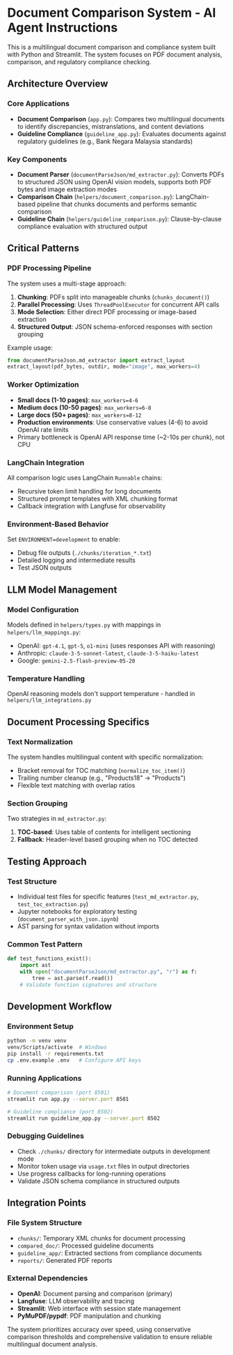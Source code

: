 # Document Comparison System - AI Agent Instructions

This is a multilingual document comparison and compliance system built with Python and Streamlit. The system focuses on PDF document analysis, comparison, and regulatory compliance checking.

## Architecture Overview

### Core Applications

- **Document Comparison** (`app.py`): Compares two multilingual documents to identify discrepancies, mistranslations, and content deviations
- **Guideline Compliance** (`guideline_app.py`): Evaluates documents against regulatory guidelines (e.g., Bank Negara Malaysia standards)

### Key Components

- **Document Parser** (`documentParseJson/md_extractor.py`): Converts PDFs to structured JSON using OpenAI vision models, supports both PDF bytes and image extraction modes
- **Comparison Chain** (`helpers/document_comparison.py`): LangChain-based pipeline that chunks documents and performs semantic comparison
- **Guideline Chain** (`helpers/guideline_comparison.py`): Clause-by-clause compliance evaluation with structured output

## Critical Patterns

### PDF Processing Pipeline

The system uses a multi-stage approach:

1. **Chunking**: PDFs split into manageable chunks (`chunks_document()`)
2. **Parallel Processing**: Uses `ThreadPoolExecutor` for concurrent API calls
3. **Mode Selection**: Either direct PDF processing or image-based extraction
4. **Structured Output**: JSON schema-enforced responses with section grouping

Example usage:

```python
from documentParseJson.md_extractor import extract_layout
extract_layout(pdf_bytes, outdir, mode="image", max_workers=4)
```

### Worker Optimization

- **Small docs (1-10 pages)**: `max_workers=4-6`
- **Medium docs (10-50 pages)**: `max_workers=6-8`
- **Large docs (50+ pages)**: `max_workers=8-12`
- **Production environments**: Use conservative values (4-6) to avoid OpenAI rate limits
- Primary bottleneck is OpenAI API response time (~2-10s per chunk), not CPU

### LangChain Integration

All comparison logic uses LangChain `Runnable` chains:

- Recursive token limit handling for long documents
- Structured prompt templates with XML chunking format
- Callback integration with Langfuse for observability

### Environment-Based Behavior

Set `ENVIRONMENT=development` to enable:

- Debug file outputs (`./chunks/iteration_*.txt`)
- Detailed logging and intermediate results
- Test JSON outputs

## LLM Model Management

### Model Configuration

Models defined in `helpers/types.py` with mappings in `helpers/llm_mappings.py`:

- OpenAI: `gpt-4.1`, `gpt-5`, `o1-mini` (uses responses API with reasoning)
- Anthropic: `claude-3-5-sonnet-latest`, `claude-3-5-haiku-latest`
- Google: `gemini-2.5-flash-preview-05-20`

### Temperature Handling

OpenAI reasoning models don't support temperature - handled in `helpers/llm_integrations.py`

## Document Processing Specifics

### Text Normalization

The system handles multilingual content with specific normalization:

- Bracket removal for TOC matching (`normalize_toc_item()`)
- Trailing number cleanup (e.g., "Products18" → "Products")
- Flexible text matching with overlap ratios

### Section Grouping

Two strategies in `md_extractor.py`:

1. **TOC-based**: Uses table of contents for intelligent sectioning
2. **Fallback**: Header-level based grouping when no TOC detected

## Testing Approach

### Test Structure

- Individual test files for specific features (`test_md_extractor.py`, `test_toc_extraction.py`)
- Jupyter notebooks for exploratory testing (`document_parser_with_json.ipynb`)
- AST parsing for syntax validation without imports

### Common Test Pattern

```python
def test_functions_exist():
    import ast
    with open("documentParseJson/md_extractor.py", "r") as f:
        tree = ast.parse(f.read())
    # Validate function signatures and structure
```

## Development Workflow

### Environment Setup

```bash
python -m venv venv
venv/Scripts/activate  # Windows
pip install -r requirements.txt
cp .env.example .env   # Configure API keys
```

### Running Applications

```bash
# Document comparison (port 8501)
streamlit run app.py --server.port 8501

# Guideline compliance (port 8502)
streamlit run guideline_app.py --server.port 8502
```

### Debugging Guidelines

- Check `./chunks/` directory for intermediate outputs in development mode
- Monitor token usage via `usage.txt` files in output directories
- Use progress callbacks for long-running operations
- Validate JSON schema compliance in structured outputs

## Integration Points

### File System Structure

- `chunks/`: Temporary XML chunks for document processing
- `compared_doc/`: Processed guideline documents
- `guideline_app/`: Extracted sections from compliance documents
- `reports/`: Generated PDF reports

### External Dependencies

- **OpenAI**: Document parsing and comparison (primary)
- **Langfuse**: LLM observability and tracing
- **Streamlit**: Web interface with session state management
- **PyMuPDF/pypdf**: PDF manipulation and chunking

The system prioritizes accuracy over speed, using conservative comparison thresholds and comprehensive validation to ensure reliable multilingual document analysis.
